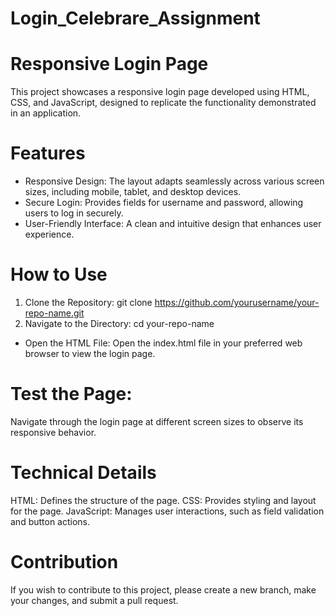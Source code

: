 # Login_Celebrare_Assignment

# Responsive Login Page
This project showcases a responsive login page developed using HTML, CSS, and JavaScript, designed to replicate the functionality demonstrated in an application.

# Features
* Responsive Design: The layout adapts seamlessly across various screen sizes, including mobile, tablet, and desktop devices.
* Secure Login: Provides fields for username and password, allowing users to log in securely.
* User-Friendly Interface: A clean and intuitive design that enhances user experience.
# How to Use
1. Clone the Repository: git clone https://github.com/yourusername/your-repo-name.git
2. Navigate to the Directory: cd your-repo-name
* Open the HTML File: Open the index.html file in your preferred web browser to view the login page.

# Test the Page:
Navigate through the login page at different screen sizes to observe its responsive behavior.

# Technical Details
HTML: Defines the structure of the page.
CSS: Provides styling and layout for the page.
JavaScript: Manages user interactions, such as field validation and button actions.
# Contribution
If you wish to contribute to this project, please create a new branch, make your changes, and submit a pull request.
